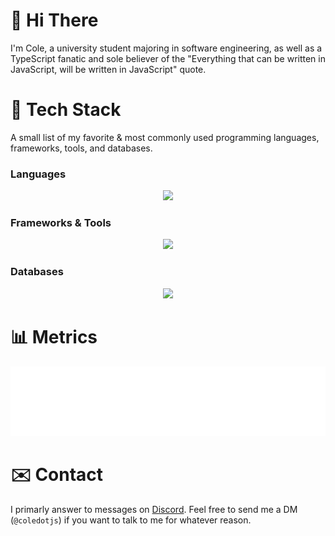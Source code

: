 # 👋 Hi There

I'm Cole, a university student majoring in software engineering, as well as a TypeScript fanatic and sole believer of the "Everything that can be written in JavaScript, will be written in JavaScript" quote. 

# 🧰 Tech Stack

A small list of my favorite & most commonly used programming languages, frameworks, tools, and databases.

### Languages

<p align="center">
  <a href="https://skillicons.dev">
    <img src="https://skillicons.dev/icons?i=ts,js,nodejs,bun,deno" />
  </a>
</p>

### Frameworks & Tools

<p align="center">
  <a href="https://skillicons.dev">
    <img src="https://skillicons.dev/icons?i=react,nextjs,tailwind,sass,vite" />
  </a>
</p>

### Databases

<p align="center">
  <a href="https://skillicons.dev">
    <img src="https://skillicons.dev/icons?i=postgres,mysql,sqlite,redis,mongodb" />
  </a>
</p>

# 📊 Metrics

<picture>
  <img src="/github-metrics.svg" alt="GitHub Metrics" draggable="false">
</picture>

# ✉️ Contact

I primarly answer to messages on [Discord](https://discord.com/). Feel free to send me a DM (`@coledotjs`) if you want to talk to me for whatever reason.